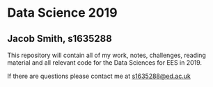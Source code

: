 # Data Science 2019 #

## Jacob Smith, s1635288 ##
This repository will contain all of my work, notes, challenges, reading material and all relevant code for the Data Sciences for EES in 2019.

If there are questions please contact me at s1635288@ed.ac.uk 
